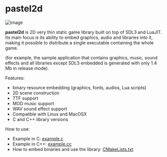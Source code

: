 # pastel2d

![image](https://github.com/user-attachments/assets/8b784810-1b6f-4b8a-95e9-2cb9f267fd27)

**pastel2d** is 2D very thin static game library built on top of SDL3 and LuaJIT. Its main focus is its ability to embed
graphics, audio and libraries into it, making it possible to distribute a single executable containing the whole game.

(for example, the sample application that contains graphics, music, sound effects and all libraries except SDL3 embedded
is generated with only 1.4 Mb in release mode).

Features:
 - binary resource embedding (graphics, fonts, audios, Lua scripts)
 - 2D scene construction
 - TTF support
 - MOD music support
 - WAV sound effect support
 - Compatible with Linux and MacOSX
 - C and C++ library versions

How to use:
 - Example in C: [example.c](https://github.com/andrenho/pastel2d/blob/master/example/example.c)
 - Example in C++: [example.cc](https://github.com/andrenho/pastel2d/blob/master/example/example.cc)
 - How to embed binaries and use the library: [CMakeLists.txt](https://github.com/andrenho/pastel2d/blob/de8d75955d64305763db24ad35a28c36a2c552ef/CMakeLists.txt#L154)
